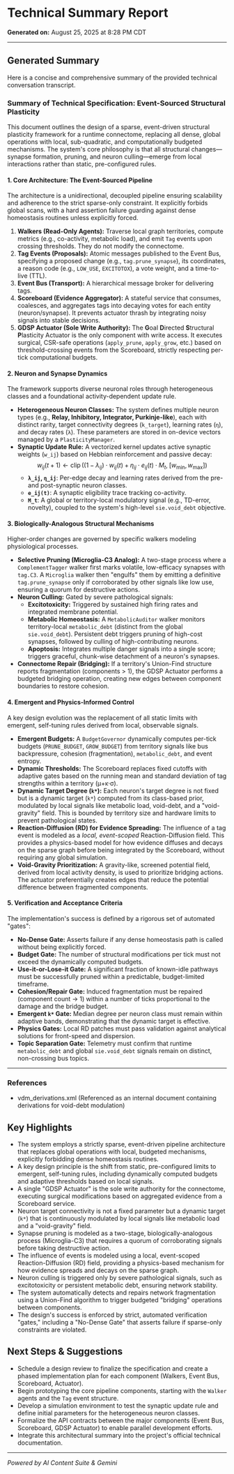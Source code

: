 # Technical Summary Report

**Generated on:** August 25, 2025 at 8:28 PM CDT

---

## Generated Summary

Here is a concise and comprehensive summary of the provided technical conversation transcript.

### **Summary of Technical Specification: Event-Sourced Structural Plasticity**

This document outlines the design of a sparse, event-driven structural plasticity framework for a runtime connectome, replacing all dense, global operations with local, sub-quadratic, and computationally budgeted mechanisms. The system's core philosophy is that all structural changes—synapse formation, pruning, and neuron culling—emerge from local interactions rather than static, pre-configured rules.

#### **1. Core Architecture: The Event-Sourced Pipeline**

The architecture is a unidirectional, decoupled pipeline ensuring scalability and adherence to the strict sparse-only constraint. It explicitly forbids global scans, with a hard assertion failure guarding against dense homeostasis routines unless explicitly forced.

1.  **Walkers (Read-Only Agents):** Traverse local graph territories, compute metrics (e.g., co-activity, metabolic load), and emit `Tag` events upon crossing thresholds. They do not modify the connectome.
2.  **Tag Events (Proposals):** Atomic messages published to the Event Bus, specifying a proposed change (e.g., `tag.prune_synapse`), its coordinates, a reason code (e.g., `LOW_USE`, `EXCITOTOX`), a vote weight, and a time-to-live (TTL).
3.  **Event Bus (Transport):** A hierarchical message broker for delivering tags.
4.  **Scoreboard (Evidence Aggregator):** A stateful service that consumes, coalesces, and aggregates tags into decaying votes for each entity (neuron/synapse). It prevents actuator thrash by integrating noisy signals into stable decisions.
5.  **GDSP Actuator (Sole Write Authority):** The **G**oal **D**irected **S**tructural **P**lasticity Actuator is the only component with write access. It executes surgical, CSR-safe operations (`apply_prune`, `apply_grow`, etc.) based on threshold-crossing events from the Scoreboard, strictly respecting per-tick computational budgets.

#### **2. Neuron and Synapse Dynamics**

The framework supports diverse neuronal roles through heterogeneous classes and a foundational activity-dependent update rule.

*   **Heterogeneous Neuron Classes:** The system defines multiple neuron types (e.g., **Relay, Inhibitory, Integrator, Purkinje-like**), each with distinct rarity, target connectivity degrees (`k_target`), learning rates (`η`), and decay rates (`λ`). These parameters are stored in on-device vectors managed by a `PlasticityManager`.
*   **Synaptic Update Rule:** A vectorized kernel updates active synaptic weights (`w_ij`) based on Hebbian reinforcement and passive decay:
    $$
    w_{ij}(t+1) \leftarrow \operatorname{clip}\Big((1-\lambda_{ij}) \cdot w_{ij}(t) + \eta_{ij} \cdot e_{ij}(t) \cdot M_t, \; [w_{\min}, w_{\max}]\Big)
    $$
    *   **`λ_ij`, `η_ij`**: Per-edge decay and learning rates derived from the pre- and post-synaptic neuron classes.
    *   **`e_ij(t)`**: A synaptic eligibility trace tracking co-activity.
    *   **`M_t`**: A global or territory-local modulatory signal (e.g., TD-error, novelty), coupled to the system's high-level `sie.void_debt` objective.

#### **3. Biologically-Analogous Structural Mechanisms**

Higher-order changes are governed by specific walkers modeling physiological processes.

*   **Selective Pruning (Microglia-C3 Analog):** A two-stage process where a `ComplementTagger` walker first marks volatile, low-efficacy synapses with `tag.C3`. A `Microglia` walker then "engulfs" them by emitting a definitive `tag.prune_synapse` only if corroborated by other signals like low use, ensuring a quorum for destructive actions.
*   **Neuron Culling:** Gated by severe pathological signals:
    *   **Excitotoxicity:** Triggered by sustained high firing rates and integrated membrane potential.
    *   **Metabolic Homeostasis:** A `MetabolicAuditor` walker monitors territory-local `metabolic_debt` (distinct from the global `sie.void_debt`). Persistent debt triggers pruning of high-cost synapses, followed by culling of high-contributing neurons.
    *   **Apoptosis:** Integrates multiple danger signals into a single score; triggers graceful, chunk-wise detachment of a neuron's synapses.
*   **Connectome Repair (Bridging):** If a territory's Union-Find structure reports fragmentation (components > 1), the GDSP Actuator performs a budgeted bridging operation, creating new edges between component boundaries to restore cohesion.

#### **4. Emergent and Physics-Informed Control**

A key design evolution was the replacement of all static limits with emergent, self-tuning rules derived from local, observable signals.

*   **Emergent Budgets:** A `BudgetGovernor` dynamically computes per-tick budgets (`PRUNE_BUDGET`, `GROW_BUDGET`) from territory signals like bus backpressure, cohesion (fragmentation), `metabolic_debt`, and event entropy.
*   **Dynamic Thresholds:** The Scoreboard replaces fixed cutoffs with adaptive gates based on the running mean and standard deviation of tag strengths within a territory (μ+κ·σ).
*   **Dynamic Target Degree (`k*`):** Each neuron's target degree is not fixed but is a dynamic target (`k*`) computed from its class-based prior, modulated by local signals like metabolic load, void-debt, and a "void-gravity" field. This is bounded by territory size and hardware limits to prevent pathological states.
*   **Reaction-Diffusion (RD) for Evidence Spreading:** The influence of a tag event is modeled as a *local, event-scoped* Reaction-Diffusion field. This provides a physics-based model for how evidence diffuses and decays on the sparse graph before being integrated by the Scoreboard, without requiring any global simulation.
*   **Void-Gravity Prioritization:** A gravity-like, screened potential field, derived from local activity density, is used to prioritize bridging actions. The actuator preferentially creates edges that reduce the potential difference between fragmented components.

#### **5. Verification and Acceptance Criteria**

The implementation's success is defined by a rigorous set of automated "gates":

*   **No-Dense Gate:** Asserts failure if any dense homeostasis path is called without being explicitly forced.
*   **Budget Gate:** The number of structural modifications per tick must not exceed the dynamically computed budgets.
*   **Use-it-or-Lose-it Gate:** A significant fraction of known-idle pathways must be successfully pruned within a predictable, budget-limited timeframe.
*   **Cohesion/Repair Gate:** Induced fragmentation must be repaired (component count → 1) within a number of ticks proportional to the damage and the bridge budget.
*   **Emergent `k*` Gate:** Median degree per neuron class must remain within adaptive bands, demonstrating that the dynamic target is effective.
*   **Physics Gates:** Local RD patches must pass validation against analytical solutions for front-speed and dispersion.
*   **Topic Separation Gate:** Telemetry must confirm that runtime `metabolic_debt` and global `sie.void_debt` signals remain on distinct, non-crossing bus topics.

---
### **References**

*   vdm_derivations.xml (Referenced as an internal document containing derivations for void-debt modulation)

## Key Highlights

* The system employs a strictly sparse, event-driven pipeline architecture that replaces global operations with local, budgeted mechanisms, explicitly forbidding dense homeostasis routines.
* A key design principle is the shift from static, pre-configured limits to emergent, self-tuning rules, including dynamically computed budgets and adaptive thresholds based on local signals.
* A single "GDSP Actuator" is the sole write authority for the connectome, executing surgical modifications based on aggregated evidence from a Scoreboard service.
* Neuron target connectivity is not a fixed parameter but a dynamic target (`k*`) that is continuously modulated by local signals like metabolic load and a "void-gravity" field.
* Synapse pruning is modeled as a two-stage, biologically-analogous process (Microglia-C3) that requires a quorum of corroborating signals before taking destructive action.
* The influence of events is modeled using a local, event-scoped Reaction-Diffusion (RD) field, providing a physics-based mechanism for how evidence spreads and decays on the sparse graph.
* Neuron culling is triggered only by severe pathological signals, such as excitotoxicity or persistent metabolic debt, ensuring network stability.
* The system automatically detects and repairs network fragmentation using a Union-Find algorithm to trigger budgeted "bridging" operations between components.
* The design's success is enforced by strict, automated verification "gates," including a "No-Dense Gate" that asserts failure if sparse-only constraints are violated.

## Next Steps & Suggestions

* Schedule a design review to finalize the specification and create a phased implementation plan for each component (Walkers, Event Bus, Scoreboard, Actuator).
* Begin prototyping the core pipeline components, starting with the `Walker` agents and the `Tag` event structure.
* Develop a simulation environment to test the synaptic update rule and define initial parameters for the heterogeneous neuron classes.
* Formalize the API contracts between the major components (Event Bus, Scoreboard, GDSP Actuator) to enable parallel development efforts.
* Integrate this architectural summary into the project's official technical documentation.

---

*Powered by AI Content Suite & Gemini*
